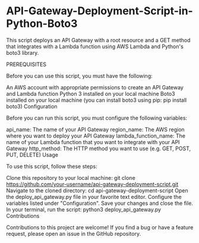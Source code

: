 # API-Gateway-Deployment-Script-in-Python-Boto3
This script deploys an API Gateway with a root resource and a GET method that integrates with a Lambda function using AWS Lambda and Python's boto3 library.

PREREQUISITES

Before you can use this script, you must have the following:

An AWS account with appropriate permissions to create an API Gateway and Lambda function
Python 3 installed on your local machine
Boto3 installed on your local machine (you can install boto3 using pip: pip install boto3)
Configuration

Before you can run this script, you must configure the following variables:

api_name: The name of your API Gateway
region_name: The AWS region where you want to deploy your API Gateway
lambda_function_name: The name of your Lambda function that you want to integrate with your API Gateway
http_method: The HTTP method you want to use (e.g. GET, POST, PUT, DELETE)
Usage

To use this script, follow these steps:

Clone this repository to your local machine: git clone https://github.com/your-username/api-gateway-deployment-script.git
Navigate to the cloned directory: cd api-gateway-deployment-script
Open the deploy_api_gateway.py file in your favorite text editor.
Configure the variables listed under "Configuration".
Save your changes and close the file.
In your terminal, run the script: python3 deploy_api_gateway.py
Contributions

Contributions to this project are welcome! If you find a bug or have a feature request, please open an issue in the GitHub repository.

